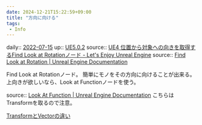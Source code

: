 ```yaml
---
date: 2024-12-21T15:22:59+09:00
title: "方向に向ける"
tags:
 - Info
---
```


daily:: [2022-07-15](Daily_Note/2022-07-15.md)
up:: [UE5.0.2](../Bar/App/UE5.0.2.md)
source:: [UE4 位置から対象への向きを取得するFind Look at Rotationノード - Let's Enjoy Unreal Engine](https://unrealengine.hatenablog.com/entry/2016/09/08/210000)
source:: [Find Look at Rotation | Unreal Engine Documentation](https://docs.unrealengine.com/5.0/en-US/BlueprintAPI/Math/Rotator/FindLookatRotation/)

Find Look at Rotationノード。
簡単にモノをその方向に向けることが出来る。
上向きが欲しいなら、Look at Functionノードを使う。

source:: [Look At Function | Unreal Engine Documentation](https://docs.unrealengine.com/5.0/en-US/BlueprintAPI/Utilities/Animation/LookAtFunction/)
こちらはTransformを取るので注意。

[TransformとVectorの違い](Transform%E3%81%A8Vector%E3%81%AE%E9%81%95%E3%81%84.md)